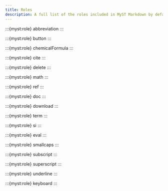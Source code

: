 ```yaml
---
title: Roles
description: A full list of the roles included in MyST Markdown by default.
---
```


:::{myst:role} abbreviation
:::

:::{myst:role} button
:::

:::{myst:role} chemicalFormula
:::

:::{myst:role} cite
:::

:::{myst:role} delete
:::

:::{myst:role} math
:::

:::{myst:role} ref
:::

:::{myst:role} doc
:::

:::{myst:role} download
:::

:::{myst:role} term
:::

:::{myst:role} si
:::

:::{myst:role} eval
:::

:::{myst:role} smallcaps
:::

:::{myst:role} subscript
:::

:::{myst:role} superscript
:::

:::{myst:role} underline
:::

:::{myst:role} keyboard
:::
